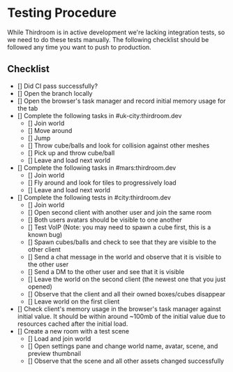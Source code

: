 # Testing Procedure

While Thirdroom is in active development we're lacking integration tests, so we need to do these tests manually. The following checklist should be followed any time you want to push to production.

## Checklist

- [] Did CI pass successfully?
- [] Open the branch locally
- [] Open the browser's task manager and record initial memory usage for the tab
- [] Complete the following tasks in #uk-city:thirdroom.dev
  - [] Join world
  - [] Move around
  - [] Jump
  - [] Throw cube/balls and look for collision against other meshes
  - [] Pick up and throw cube/ball
  - [] Leave and load next world
- [] Complete the following tasks in #mars:thirdroom.dev
  - [] Join world
  - [] Fly around and look for tiles to progressively load
  - [] Leave and load next world
- [] Complete the following tests in #city:thirdroom.dev
  - [] Join world
  - [] Open second client with another user and join the same room
  - [] Both users avatars should be visible to one another
  - [] Test VoIP (Note: you may need to spawn a cube first, this is a known bug)
  - [] Spawn cubes/balls and check to see that they are visible to the other client
  - [] Send a chat message in the world and observe that it is visible to the other user
  - [] Send a DM to the other user and see that it is visible
  - [] Leave the world on the second client (the newest one that you just opened)
  - [] Observe that the client and all their owned boxes/cubes disappear
  - [] Leave world on the first client
- [] Check client's memory usage in the browser's task manager against initial value. It should be within around ~100mb of the initial value due to resources cached after the initial load.
- [] Create a new room with a test scene
  - [] Load and join world
  - [] Open settings pane and change world name, avatar, scene, and preview thumbnail
  - [] Observe that the scene and all other assets changed successfully
